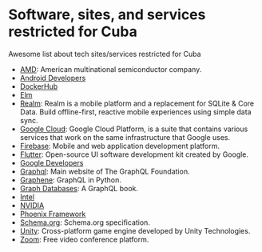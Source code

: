 # Software, sites, and services restricted for Cuba

Awesome list about tech sites/services restricted for Cuba

* [AMD](https://www.amd.com): American multinational semiconductor company.
* [Android Developers](https://developer.android.com)
* [DockerHub](https://hub.docker.com)
* [Elm](http://elm-lang.org)
* [Realm](https://realm.io/): Realm is a mobile platform and a replacement for SQLite & Core Data. Build offline-first, reactive mobile experiences using simple data sync.
* [Google Cloud](https://cloud.google.com/): Google Cloud Platform, is a suite that contains various services that work on the same infrastructure that Google uses.
* [Firebase](https://firebase.google.com): Mobile and web application development platform.
* [Flutter](https://flutter.dev): Open-source UI software development kit created by Google.
* [Google Developers](https://developers.google.com)
* [Graphql](https://graphql.org): Main website of The GraphQL Foundation.
* [Graphene](http://graphene-python.org): GraphQL in Python.
* [Graph Databases](https://graphdatabases.com): A GraphQL book.
* [Intel](https://www.intel.com)
* [NVIDIA](http://www.nvidia.com)
* [Phoenix Framework](https://www.phoenixframework.org)
* [Schema.org](https://schema.org): Schema.org specification.
* [Unity](https://unity.com): Cross-platform game engine developed by Unity Technologies.
* [Zoom](https://www.zoom.us/): Free video conference platform.
